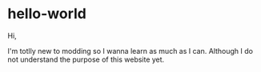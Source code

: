 # hello-world

Hi,

I'm totlly new to modding so I wanna learn as much as I can. 
Although I do not understand the purpose of this website yet.
